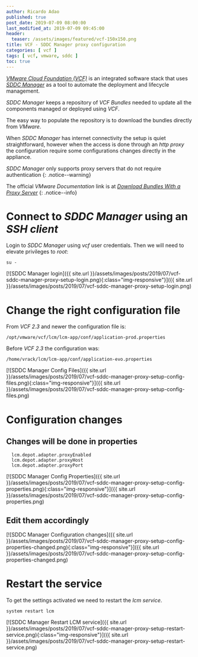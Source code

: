 ```yaml
---
author: Ricardo Adao
published: true
post_date: 2019-07-09 08:00:00
last_modified_at: 2019-07-09 09:45:00
header:
  teaser: /assets/images/featured/vcf-150x150.png
title: VCF - SDDC Manager proxy configuration
categories: [ vcf ]
tags: [ vcf, vmware, sddc ]
toc: true
---
```

[_VMware Cloud Foundation (VCF)_](https://docs.vmware.com/en/VMware-Cloud-Foundation/index.html) is an integrated software stack that uses [_SDDC Manager_](https://docs.vmware.com/en/VMware-Cloud-Foundation/3.7/com.vmware.vcf.admin.doc_37/GUID-D143F07A-B3FA-4A14-8D03-BFD2C1810D2E.html) as a tool to automate the deployment and lifecycle management.

_SDDC Manager_ keeps a repository of _VCF Bundles_ needed to update all the components managed or deployed using _VCF_.

The easy way to populate the repository is to download the bundles directly from _VMware_.

When _SDDC Manager_ has internet connectivity the setup is quiet straightforward, however when the access is done through an _http proxy_ the configuration require some configurations changes directly in the appliance.

_SDDC Manager_ only supports proxy servers that do not require authentication
{: .notice--warning}

The official _VMware Documentation_ link is at [_Download Bundles With a Proxy Server_](https://docs.vmware.com/en/VMware-Cloud-Foundation/3.7/com.vmware.vcf.admin.doc_37/GUID-BB15EADE-DCD3-4D51-824E-124C9B364D20.html_)
{: .notice--info}

# Connect to _SDDC Manager_ using an _SSH client_

Login to _SDDC Manager_ using _vcf_ user credentials. Then we will need to elevate privileges to _root_:

```shell
su -
```

[![SDDC Manager login]({{ site.url }}/assets/images/posts/2019/07/vcf-sddc-manager-proxy-setup-login.png){:class="img-responsive"}]({{ site.url }}/assets/images/posts/2019/07/vcf-sddc-manager-proxy-setup-login.png)

# Change the right configuration file

From _VCF 2.3_ and newer the configuration file is:

```shell
/opt/vmware/vcf/lcm/lcm-app/conf/application-prod.properties
```

Before _VCF 2.3_ the configuration was:

```shell
/home/vrack/lcm/lcm-app/conf/application-evo.properties
```

[![SDDC Manager Config Files]({{ site.url }}/assets/images/posts/2019/07/vcf-sddc-manager-proxy-setup-config-files.png){:class="img-responsive"}]({{ site.url }}/assets/images/posts/2019/07/vcf-sddc-manager-proxy-setup-config-files.png)

# Configuration changes

## Changes will be done in properties

```shell
  lcm.depot.adapter.proxyEnabled
  lcm.depot.adapter.proxyHost
  lcm.depot.adapter.proxyPort
```

[![SDDC Manager Config Properties]({{ site.url }}/assets/images/posts/2019/07/vcf-sddc-manager-proxy-setup-config-properties.png){:class="img-responsive"}]({{ site.url }}/assets/images/posts/2019/07/vcf-sddc-manager-proxy-setup-config-properties.png)

## Edit them accordingly

[![SDDC Manager Configuration changes]({{ site.url }}/assets/images/posts/2019/07/vcf-sddc-manager-proxy-setup-config-properties-changed.png){:class="img-responsive"}]({{ site.url }}/assets/images/posts/2019/07/vcf-sddc-manager-proxy-setup-config-properties-changed.png)

# Restart the service

To get the settings activated we need to restart the _lcm service_.

```shell
system restart lcm
```

[![SDDC Manager Restart LCM service]({{ site.url }}/assets/images/posts/2019/07/vcf-sddc-manager-proxy-setup-restart-service.png){:class="img-responsive"}]({{ site.url }}/assets/images/posts/2019/07/vcf-sddc-manager-proxy-setup-restart-service.png)